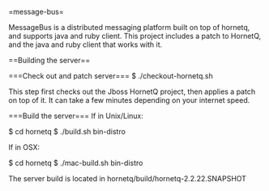 =message-bus=

MessageBus is a distributed messaging platform built on top of hornetq, and supports java and ruby client. This project includes a patch to HornetQ, and the java and ruby client that works with it.

==Building the server==

===Check out and patch server===
 $ ./checkout-hornetq.sh

This step first checks out the Jboss HornetQ project, then applies a patch on top of it. It can take a few minutes depending on your internet speed.

===Build the server===
If in Unix/Linux:

 $ cd hornetq
 $ ./build.sh bin-distro

If in OSX:

 $ cd hornetq
 $ ./mac-build.sh bin-distro

The server build is located in hornetq/build/hornetq-2.2.22.SNAPSHOT